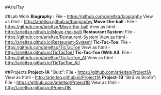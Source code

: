 #ArielTay

##Lab Work
**Biography** :
File - https://github.com/arieltsq/biography
View as html - http://arieltsq.github.io/biography/
**Move-the-ball** :
File - https://github.com/arieltsq/Move-the-ball
View as html - http://arieltsq.github.io/Move-the-ball/
**Restaurant System**:
File - https://github.com/arieltsq/Restaurant-System
View as html - http://arieltsq.github.io/Restaurant-System/
**Tic-Tac-Toe**:
File - https://github.com/arieltsq/TicTacToe
View as html - http://arieltsq.github.io/TicTacToe/
**Tic-Tac-Toe (With AI)**:
File - https://github.com/arieltsq/TicTacToe_AI
View as html - http://arieltsq.github.io/TicTacToe_AI/

##Projects
**Project-1A** "Quiz":
File - https://github.com/arieltsq/Project1A
View as html - http://arieltsq.github.io/Project1A
**Project-1B** "Bird vs Bomb":
File - https://github.com/arieltsq/Project1B
View as html - http://arieltsq.github.io/Project1B
